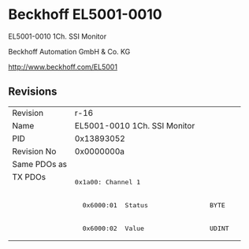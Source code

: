 # Beckhoff EL5001-0010

EL5001-0010 1Ch. SSI Monitor

Beckhoff Automation GmbH & Co. KG

http://www.beckhoff.com/EL5001

## Revisions
<table>
<tr >
<td>Revision</td>
<td><div class="foo">r-16</div></td>
</tr>
<tr >
<td>Name</td>
<td><div class="foo">EL5001-0010 1Ch. SSI Monitor</div></td>
</tr>
<tr >
<td>PID</td>
<td><div class="foo">0x13893052</div></td>
</tr>
<tr >
<td>Revision No</td>
<td><div class="foo">0x0000000a</div></td>
</tr>
<tr >
<td>Same PDOs as</td>
<td><div class="foo"></div></td>
</tr>
<tr class="txpdo pdosection">
<td rowspan=3 valign=top>TX PDOs</td>
<td><pre>0x1a00: Channel 1</pre></td>
<td></td>
</tr>
<tr class="txpdo">
<td><pre>  0x6000:01  Status                BYTE</pre></td>
</tr>
<tr class="txpdo">
<td><pre>  0x6000:02  Value                 UDINT</pre></td>
</tr>
</table>

